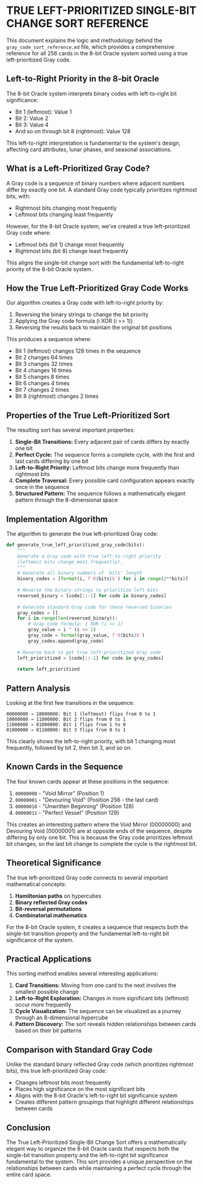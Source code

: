 # TRUE LEFT-PRIORITIZED SINGLE-BIT CHANGE SORT REFERENCE

This document explains the logic and methodology behind the `gray_code_sort_reference.md` file, which provides a comprehensive reference for all 256 cards in the 8-bit Oracle system sorted using a true left-prioritized Gray code.

## Left-to-Right Priority in the 8-bit Oracle

The 8-bit Oracle system interprets binary codes with left-to-right bit significance:
- Bit 1 (leftmost): Value 1
- Bit 2: Value 2
- Bit 3: Value 4
- And so on through bit 8 (rightmost): Value 128

This left-to-right interpretation is fundamental to the system's design, affecting card attributes, lunar phases, and seasonal associations.

## What is a Left-Prioritized Gray Code?

A Gray code is a sequence of binary numbers where adjacent numbers differ by exactly one bit. A standard Gray code typically prioritizes rightmost bits, with:
- Rightmost bits changing most frequently
- Leftmost bits changing least frequently

However, for the 8-bit Oracle system, we've created a true left-prioritized Gray code where:
- Leftmost bits (bit 1) change most frequently
- Rightmost bits (bit 8) change least frequently

This aligns the single-bit change sort with the fundamental left-to-right priority of the 8-bit Oracle system.

## How the True Left-Prioritized Gray Code Works

Our algorithm creates a Gray code with left-to-right priority by:

1. Reversing the binary strings to change the bit priority
2. Applying the Gray code formula (i XOR (i >> 1))
3. Reversing the results back to maintain the original bit positions

This produces a sequence where:
- Bit 1 (leftmost) changes 128 times in the sequence
- Bit 2 changes 64 times
- Bit 3 changes 32 times
- Bit 4 changes 16 times
- Bit 5 changes 8 times
- Bit 6 changes 4 times
- Bit 7 changes 2 times
- Bit 8 (rightmost) changes 2 times

## Properties of the True Left-Prioritized Sort

The resulting sort has several important properties:

1. **Single-Bit Transitions:** Every adjacent pair of cards differs by exactly one bit
2. **Perfect Cycle:** The sequence forms a complete cycle, with the first and last cards differing by one bit
3. **Left-to-Right Priority:** Leftmost bits change more frequently than rightmost bits
4. **Complete Traversal:** Every possible card configuration appears exactly once in the sequence
5. **Structured Pattern:** The sequence follows a mathematically elegant pattern through the 8-dimensional space

## Implementation Algorithm

The algorithm to generate the true left-prioritized Gray code:

```python
def generate_true_left_prioritized_gray_code(bits):
    """
    Generate a Gray code with true left-to-right priority
    (leftmost bits change most frequently).
    """
    # Generate all binary numbers of 'bits' length
    binary_codes = [format(i, f'0{bits}b') for i in range(2**bits)]
    
    # Reverse the binary strings to prioritize left bits
    reversed_binary = [code[::-1] for code in binary_codes]
    
    # Generate standard Gray code for these reversed binaries
    gray_codes = []
    for i in range(len(reversed_binary)):
        # Gray code formula: i XOR (i >> 1)
        gray_value = i ^ (i >> 1)
        gray_code = format(gray_value, f'0{bits}b')
        gray_codes.append(gray_code)
    
    # Reverse back to get true left-prioritized Gray code
    left_prioritized = [code[::-1] for code in gray_codes]
    
    return left_prioritized
```

## Pattern Analysis

Looking at the first few transitions in the sequence:

```
00000000 → 10000000: Bit 1 (leftmost) flips from 0 to 1
10000000 → 11000000: Bit 2 flips from 0 to 1
11000000 → 01000000: Bit 1 flips from 1 to 0
01000000 → 01100000: Bit 3 flips from 0 to 1
```

This clearly shows the left-to-right priority, with bit 1 changing most frequently, followed by bit 2, then bit 3, and so on.

## Known Cards in the Sequence

The four known cards appear at these positions in the sequence:

1. `00000000` - "Void Mirror" (Position 1)
2. `00000001` - "Devouring Void" (Position 256 - the last card)
3. `00000010` - "Unwritten Beginning" (Position 128)
4. `00000011` - "Perfect Vessel" (Position 129)

This creates an interesting pattern where the Void Mirror (00000000) and Devouring Void (00000001) are at opposite ends of the sequence, despite differing by only one bit. This is because the Gray code prioritizes leftmost bit changes, so the last bit change to complete the cycle is the rightmost bit.

## Theoretical Significance

The true left-prioritized Gray code connects to several important mathematical concepts:

1. **Hamiltonian paths** on hypercubes
2. **Binary reflected Gray codes**
3. **Bit-reversal permutations**
4. **Combinatorial mathematics**

For the 8-bit Oracle system, it creates a sequence that respects both the single-bit transition property and the fundamental left-to-right bit significance of the system.

## Practical Applications

This sorting method enables several interesting applications:

1. **Card Transitions:** Moving from one card to the next involves the smallest possible change
2. **Left-to-Right Exploration:** Changes in more significant bits (leftmost) occur more frequently
3. **Cycle Visualization:** The sequence can be visualized as a journey through an 8-dimensional hypercube
4. **Pattern Discovery:** The sort reveals hidden relationships between cards based on their bit patterns

## Comparison with Standard Gray Code

Unlike the standard binary reflected Gray code (which prioritizes rightmost bits), this true left-prioritized Gray code:

- Changes leftmost bits most frequently
- Places high significance on the most significant bits
- Aligns with the 8-bit Oracle's left-to-right bit significance system
- Creates different pattern groupings that highlight different relationships between cards

## Conclusion

The True Left-Prioritized Single-Bit Change Sort offers a mathematically elegant way to organize the 8-bit Oracle cards that respects both the single-bit transition property and the left-to-right bit significance fundamental to the system. This sort provides a unique perspective on the relationships between cards while maintaining a perfect cycle through the entire card space.